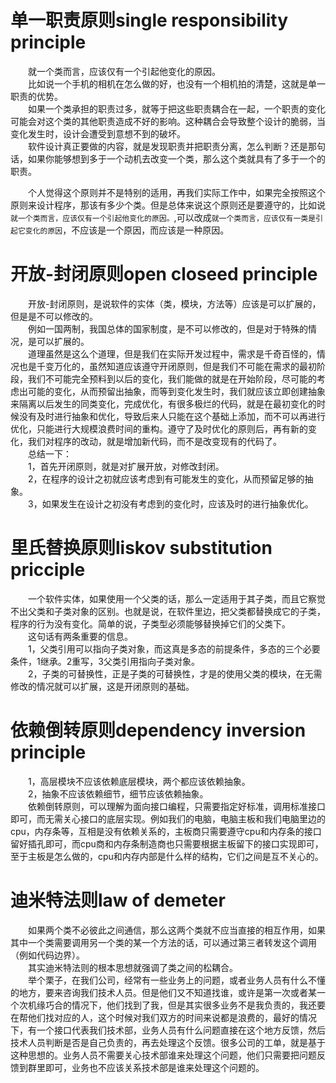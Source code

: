# 单一职责原则single responsibility principle

&emsp;&emsp;就一个类而言，应该仅有一个引起他变化的原因。<br>
&emsp;&emsp;比如说一个手机的相机在怎么做的好，也没有一个相机拍的清楚，这就是单一职责的优势。<br>
&emsp;&emsp;如果一个类承担的职责过多，就等于把这些职责耦合在一起，一个职责的变化可能会对这个类的其他职责造成不好的影响。这种耦合会导致整个设计的脆弱，当变化发生时，设计会遭受到意想不到的破坏。<br>
&emsp;&emsp;软件设计真正要做的内容，就是发现职责并把职责分离，怎么判断？还是那句话，如果你能够想到多于一个动机去改变一个类，那么这个类就具有了多于一个的职责。<br>

&emsp;&emsp;个人觉得这个原则并不是特别的适用，再我们实际工作中，如果完全按照这个原则来设计程序，那该有多少个类。但是总体来说这个原则还是要遵守的，比如说```就一个类而言，应该仅有一个引起他变化的原因。```,可以改成```就一个类而言，应该仅有一类是引起它变化的原因```，不应该是一个原因，而应该是一种原因。

# 开放-封闭原则open closeed principle

&emsp;&emsp;开放-封闭原则，是说软件的实体（类，模块，方法等）应该是可以扩展的，但是是不可以修改的。<br>
&emsp;&emsp;例如一国两制，我国总体的国家制度，是不可以修改的，但是对于特殊的情况，是可以扩展的。<br>
&emsp;&emsp;道理虽然是这么个道理，但是我们在实际开发过程中，需求是千奇百怪的，情况也是千变万化的，虽然知道应该遵守开闭原则，但是我们不可能在需求的最初阶段，我们不可能完全预料到以后的变化，我们能做的就是在开始阶段，尽可能的考虑出可能的变化，从而预留出抽象，而等到变化发生时，我们就应该立即创建抽象来隔离以后发生的同类变化，完成优化，有很多极烂的代码，就是在最初变化的时候没有及时进行抽象和优化，导致后来人只能在这个基础上添加，而不可以再进行优化，只能进行大规模浪费时间的重构。遵守了及时优化的原则后，再有新的变化，我们对程序的改动，就是增加新代码，而不是改变现有的代码了。<br>
&emsp;&emsp;总结一下：<br>
&emsp;&emsp;1，首先开闭原则，就是对扩展开放，对修改封闭。<br>
&emsp;&emsp;2，在程序的设计之初就应该考虑到有可能发生的变化，从而预留足够的抽象。<br>
&emsp;&emsp;3，如果发生在设计之初没有考虑到的变化时，应该及时的进行抽象优化。<br>

# 里氏替换原则liskov substitution pricciple

&emsp;&emsp;一个软件实体，如果使用一个父类的话，那么一定适用于其子类，而且它察觉不出父类和子类对象的区别。也就是说，在软件里边，把父类都替换成它的子类，程序的行为没有变化。简单的说，子类型必须能够替换掉它们的父类下。<br>
&emsp;&emsp;这句话有两条重要的信息。<br>
&emsp;&emsp;1，父类引用可以指向子类对象，而这真是多态的前提条件，多态的三个必要条件，1继承。2重写，3父类引用指向子类对象。<br>
&emsp;&emsp;2，子类的可替换性，正是子类的可替换性，才是的使用父类的模块，在无需修改的情况就可以扩展，这是开闭原则的基础。<br>


# 依赖倒转原则dependency inversion principle

&emsp;&emsp;1，高层模块不应该依赖底层模块，两个都应该依赖抽象。<br>
&emsp;&emsp;2，抽象不应该依赖细节，细节应该依赖抽象。<br>
&emsp;&emsp;依赖倒转原则，可以理解为面向接口编程，只需要指定好标准，调用标准接口即可，而无需关心接口的底层实现。例如我们的电脑，电脑主板和我们电脑里边的cpu，内存条等，互相是没有依赖关系的，主板商只需要遵守cpu和内存条的接口留好插孔即可，而cpu商和内存条制造商也只需要根据主板留下的接口实现即可，至于主板是怎么做的，cpu和内存内部是什么样的结构，它们之间是互不关心的。

# 迪米特法则law of demeter
&emsp;&emsp;如果两个类不必彼此之间通信，那么这两个类就不应当直接的相互作用，如果其中一个类需要调用另一个类的某一个方法的话，可以通过第三者转发这个调用（例如代码边界）。<br>
&emsp;&emsp;其实迪米特法则的根本思想就强调了类之间的松耦合。<br>
&emsp;&emsp;举个栗子，在我们公司，经常有一些业务上的问题，或者业务人员有什么不懂的地方，要来咨询我们技术人员。但是他们又不知道找谁，或许是第一次或者某一个次机缘巧合的情况下，他们找到了我，但是其实很多业务不是我负责的，我还要在帮他们找对应的人，这个时候对我们双方的时间来说都是浪费的，最好的情况下，有一个接口代表我们技术部，业务人员有什么问题直接在这个地方反馈，然后技术人员判断是否是自己负责的，再去处理这个反馈。很多公司的工单，就是基于这种思想的。业务人员不需要关心技术部谁来处理这个问题，他们只需要把问题反馈到群里即可，业务也不应该关系技术部是谁来处理这个问题的。